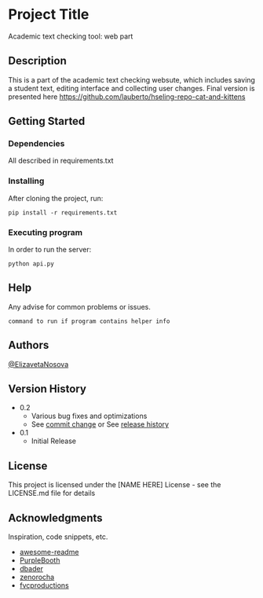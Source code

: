 # Project Title

Academic text checking tool: web part

## Description

This is a part of the academic text checking websute, which includes saving a student text, editing interface and collecting user changes. Final version is presented here https://github.com/lauberto/hseling-repo-cat-and-kittens

## Getting Started

### Dependencies

All described in requirements.txt

### Installing

After cloning the project, run:

```
pip install -r requirements.txt
```

### Executing program

In order to run the server:

```
python api.py
```

## Help

Any advise for common problems or issues.

```
command to run if program contains helper info
```

## Authors

[@ElizavetaNosova](https://github.com/ElizavetaNosova)

## Version History

- 0.2
  - Various bug fixes and optimizations
  - See [commit change]() or See [release history]()
- 0.1
  - Initial Release

## License

This project is licensed under the [NAME HERE] License - see the LICENSE.md file for details

## Acknowledgments

Inspiration, code snippets, etc.

- [awesome-readme](https://github.com/matiassingers/awesome-readme)
- [PurpleBooth](https://gist.github.com/PurpleBooth/109311bb0361f32d87a2)
- [dbader](https://github.com/dbader/readme-template)
- [zenorocha](https://gist.github.com/zenorocha/4526327)
- [fvcproductions](https://gist.github.com/fvcproductions/1bfc2d4aecb01a834b46)
